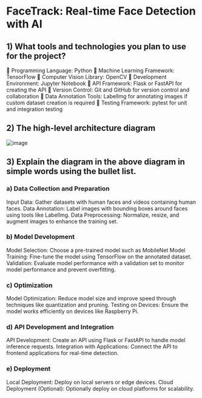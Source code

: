 # FaceTrack: Real-time Face Detection with AI
## 1) What tools and technologies you plan to use for the project?
	 Programming Language: Python
	Machine Learning Framework: TensorFlow
	Computer Vision Library: OpenCV
	Development Environment: Jupyter Notebook 
	API Framework: Flask or FastAPI for creating the API
	Version Control: Git and GitHub for version control and collaboration
	Data Annotation Tools: LabelImg for annotating images if custom dataset creation is required
	Testing Framework: pytest for unit and integration testing
## 2) The high-level architecture diagram
![image](https://github.com/Chityala201/FaceTrack/assets/143207403/6e3799a9-a43e-4cf6-97bf-b09a1fafe7ce)
## 3) Explain the diagram in the above diagram in simple words using the bullet list.
### a)	Data Collection and Preparation
Input Data: Gather datasets with human faces and videos containing human faces.
Data Annotation: Label images with bounding boxes around faces using tools like LabelImg.
Data Preprocessing: Normalize, resize, and augment images to enhance the training set.
### b)	 Model Development
Model Selection: Choose a pre-trained model such as MobileNet
Model Training: Fine-tune the model using TensorFlow on the annotated dataset.
Validation: Evaluate model performance with a validation set to monitor model performance and prevent overfitting.

### c)	Optimization
Model Optimization: Reduce model size and improve speed through techniques like quantization and pruning.
Testing on Devices: Ensure the model works efficiently on devices like Raspberry Pi.

### d)	API Development and Integration
API Development: Create an API using Flask or FastAPI to handle model inference requests.
Integration with Applications: Connect the API to frontend applications for real-time detection.
### e)	Deployment
Local Deployment: Deploy on local servers or edge devices.
Cloud Deployment (Optional): Optionally deploy on cloud platforms for scalability.

